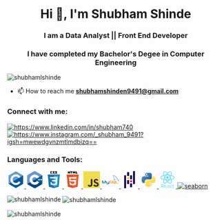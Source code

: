 <h1 align="center">Hi 👋, I'm Shubham Shinde</h1>
<h3 align="center">I am a Data Analyst || Front End Developer</h3>
<h3 align="center">I have completed my Bachelor's Degee in Computer Engineering</h3>

<p align="left"> <img src="https://komarev.com/ghpvc/?username=shubhamlshinde&label=Profile%20views&color=0e75b6&style=flat" alt="shubhamlshinde" /> </p>

- 📫 How to reach me **shubhamshinden9491@gmail.com**

<h3 align="left">Connect with me:</h3>
<p align="left">
<a href="https://linkedin.com/in/shubham740" target="blank"><img align="center" src="https://raw.githubusercontent.com/rahuldkjain/github-profile-readme-generator/master/src/images/icons/Social/linked-in-alt.svg" alt="https://www.linkedin.com/in/shubham740" height="30" width="40" /></a>
<a href="https://instagram.com/https://www.instagram.com/_shubham_9491?igsh=mwewdgvnzmtlmdbizq==" target="blank"><img align="center" src="https://raw.githubusercontent.com/rahuldkjain/github-profile-readme-generator/master/src/images/icons/Social/instagram.svg" alt="https://www.instagram.com/_shubham_9491?igsh=mwewdgvnzmtlmdbizq==" height="30" width="40" /></a>
</p>

<h3 align="left">Languages and Tools:</h3>
<p align="left"> <a href="https://www.cprogramming.com/" target="_blank" rel="noreferrer"> <img src="https://raw.githubusercontent.com/devicons/devicon/master/icons/c/c-original.svg" alt="c" width="40" height="40"/> </a> <a href="https://www.w3schools.com/cpp/" target="_blank" rel="noreferrer"> <img src="https://raw.githubusercontent.com/devicons/devicon/master/icons/cplusplus/cplusplus-original.svg" alt="cplusplus" width="40" height="40"/> </a> <a href="https://www.w3schools.com/css/" target="_blank" rel="noreferrer"> <img src="https://raw.githubusercontent.com/devicons/devicon/master/icons/css3/css3-original-wordmark.svg" alt="css3" width="40" height="40"/> </a> <a href="https://www.w3.org/html/" target="_blank" rel="noreferrer"> <img src="https://raw.githubusercontent.com/devicons/devicon/master/icons/html5/html5-original-wordmark.svg" alt="html5" width="40" height="40"/> </a> <a href="https://developer.mozilla.org/en-US/docs/Web/JavaScript" target="_blank" rel="noreferrer"> <img src="https://raw.githubusercontent.com/devicons/devicon/master/icons/javascript/javascript-original.svg" alt="javascript" width="40" height="40"/> </a> <a href="https://www.mysql.com/" target="_blank" rel="noreferrer"> <img src="https://raw.githubusercontent.com/devicons/devicon/master/icons/mysql/mysql-original-wordmark.svg" alt="mysql" width="40" height="40"/> </a> <a href="https://pandas.pydata.org/" target="_blank" rel="noreferrer"> <img src="https://raw.githubusercontent.com/devicons/devicon/2ae2a900d2f041da66e950e4d48052658d850630/icons/pandas/pandas-original.svg" alt="pandas" width="40" height="40"/> </a> <a href="https://www.python.org" target="_blank" rel="noreferrer"> <img src="https://raw.githubusercontent.com/devicons/devicon/master/icons/python/python-original.svg" alt="python" width="40" height="40"/> </a> <a href="https://reactjs.org/" target="_blank" rel="noreferrer"> <img src="https://raw.githubusercontent.com/devicons/devicon/master/icons/react/react-original-wordmark.svg" alt="react" width="40" height="40"/> </a> <a href="https://seaborn.pydata.org/" target="_blank" rel="noreferrer"> <img src="https://seaborn.pydata.org/_images/logo-mark-lightbg.svg" alt="seaborn" width="40" height="40"/> </a> </p>

<p><img align="left" src="https://github-readme-stats.vercel.app/api/top-langs?username=shubhamlshinde&show_icons=true&locale=en&layout=compact" alt="shubhamlshinde" /></p>

<p>&nbsp;<img align="center" src="https://github-readme-stats.vercel.app/api?username=shubhamlshinde&show_icons=true&locale=en" alt="shubhamlshinde" /></p>

<p><img align="center" src="https://github-readme-streak-stats.herokuapp.com/?user=shubhamlshinde&" alt="shubhamlshinde" /></p>


